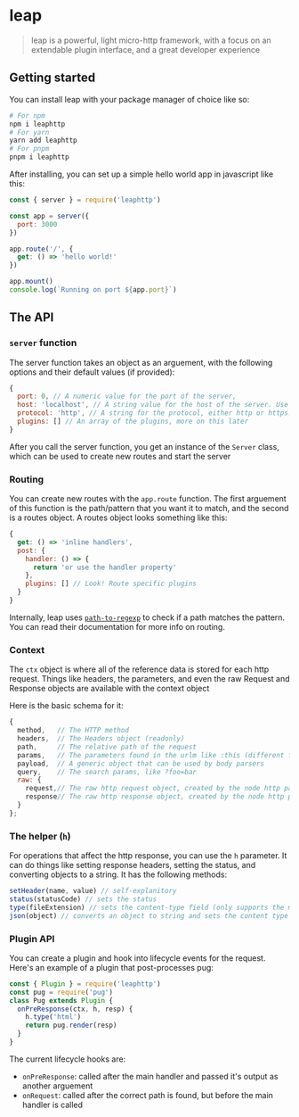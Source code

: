 # leap

> leap is a powerful, light micro-http framework, with a focus on an extendable plugin interface, and a great developer experience

## Getting started

You can install leap with your package manager of choice like so:

```sh
# For npm
npm i leaphttp
# For yarn
yarn add leaphttp
# For pnpm
pnpm i leaphttp
```

After installing, you can set up a simple hello world app in javascript like this:

```js
const { server } = require('leaphttp')

const app = server({
  port: 3000
})

app.route('/', {
  get: () => 'hello world!'
})

app.mount()
console.log(`Running on port ${app.port}`)
```

## The API

### `server` function

The server function takes an object as an arguement, with the following options and their default values (if provided):

```js
{
  port: 0, // A numeric value for the port of the server,
  host: 'localhost', // A string value for the host of the server. Use '0.0.0.0' for port forwarding,
  protocol: 'http', // A string for the protocol, either http or https. Doesn't really do much at the moment
  plugins: [] // An array of the plugins, more on this later
}
```

After you call the server function, you get an instance of the `Server` class, which can be used to create new routes and start the server

### Routing

You can create new routes with the `app.route` function. The first arguement of this function is the path/pattern that you want it to match, and the second is a routes object. A routes object looks something like this:

```js
{
  get: () => 'inline handlers',
  post: {
    handler: () => {
      return 'or use the handler property'
    },
    plugins: [] // Look! Route specific plugins
  }
}
```

Internally, leap uses [`path-to-regexp`](https://github.com/pillarjs/path-to-regexp) to check if a path matches the pattern. You can read their documentation for more info on routing.

### Context

The `ctx` object is where all of the reference data is stored for each http request. Things like headers, the parameters, and even the raw Request and Response objects are available with the context object

Here is the basic schema for it:

```js
{
  method,   // The HTTP method
  headers,  // The Headers object (readonly)
  path,     // The relative path of the request
  params,   // The parameters found in the urlm like :this (different from search params)
  payload,  // A generic object that can be used by body parsers
  query,    // The search params, like ?foo=bar
  raw: {
    request,// The raw http request object, created by the node http package
    response// The raw http response object, created by the node http package
  }
};
```

### The helper (`h`)

For operations that affect the http response, you can use the `h` parameter. It can do things like setting response headers, setting the status, and converting objects to a string. It has the following methods:

```js
setHeader(name, value) // self-explanitory
status(statusCode) // sets the status
type(fileExtension) // sets the content-type field (only supports the most common mime types)
json(object) // converts an object to string and sets the content type
```

### Plugin API

You can create a plugin and hook into lifecycle events for the request. Here's an example of a plugin that post-processes pug:

```js
const { Plugin } = require('leaphttp')
const pug = require('pug')
class Pug extends Plugin {
  onPreResponse(ctx, h, resp) {
    h.type('html')
    return pug.render(resp)
  }
}
```

The current lifecycle hooks are:
- `onPreResponse`: called after the main handler and passed it's output as another arguement
- `onRequest`: called after the correct path is found, but before the main handler is called